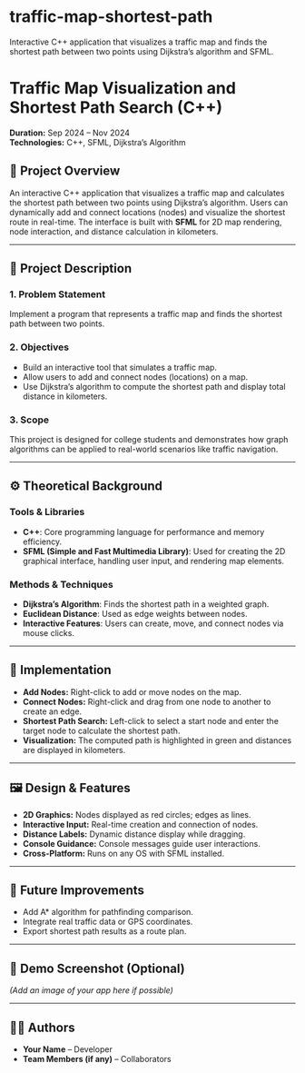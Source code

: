 # traffic-map-shortest-path
Interactive C++ application that visualizes a traffic map and finds the shortest path between two points using Dijkstra’s algorithm and SFML.

# Traffic Map Visualization and Shortest Path Search (C++)

**Duration:** Sep 2024 – Nov 2024  
**Technologies:** C++, SFML, Dijkstra’s Algorithm

## 📌 Project Overview
An interactive C++ application that visualizes a traffic map and calculates the shortest path between two points using Dijkstra’s algorithm. Users can dynamically add and connect locations (nodes) and visualize the shortest route in real-time. The interface is built with **SFML** for 2D map rendering, node interaction, and distance calculation in kilometers.

---

## 🧠 Project Description

### 1. Problem Statement
Implement a program that represents a traffic map and finds the shortest path between two points.

### 2. Objectives
- Build an interactive tool that simulates a traffic map.
- Allow users to add and connect nodes (locations) on a map.
- Use Dijkstra’s algorithm to compute the shortest path and display total distance in kilometers.

### 3. Scope
This project is designed for college students and demonstrates how graph algorithms can be applied to real-world scenarios like traffic navigation.

---

## ⚙️ Theoretical Background

### Tools & Libraries
- **C++**: Core programming language for performance and memory efficiency.
- **SFML (Simple and Fast Multimedia Library)**: Used for creating the 2D graphical interface, handling user input, and rendering map elements.

### Methods & Techniques
- **Dijkstra’s Algorithm**: Finds the shortest path in a weighted graph.
- **Euclidean Distance**: Used as edge weights between nodes.
- **Interactive Features**: Users can create, move, and connect nodes via mouse clicks.

---

## 🧮 Implementation

- **Add Nodes:** Right-click to add or move nodes on the map.
- **Connect Nodes:** Right-click and drag from one node to another to create an edge.
- **Shortest Path Search:** Left-click to select a start node and enter the target node to calculate the shortest path.
- **Visualization:** The computed path is highlighted in green and distances are displayed in kilometers.

---

## 🖼️ Design & Features

- **2D Graphics:** Nodes displayed as red circles; edges as lines.
- **Interactive Input:** Real-time creation and connection of nodes.
- **Distance Labels:** Dynamic distance display while dragging.
- **Console Guidance:** Console messages guide user interactions.
- **Cross-Platform:** Runs on any OS with SFML installed.

---

## 🚀 Future Improvements
- Add A* algorithm for pathfinding comparison.
- Integrate real traffic data or GPS coordinates.
- Export shortest path results as a route plan.

---

## 📸 Demo Screenshot (Optional)
*(Add an image of your app here if possible)*

---

## 🧑‍💻 Authors
- **Your Name** – Developer  
- **Team Members (if any)** – Collaborators
